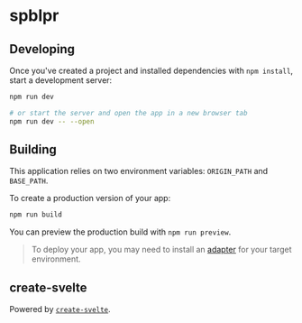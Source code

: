 # spblpr

## Developing

Once you've created a project and installed dependencies with `npm install`, start a development server:

```bash
npm run dev

# or start the server and open the app in a new browser tab
npm run dev -- --open
```

## Building

This application relies on two environment variables: `ORIGIN_PATH` and `BASE_PATH`.

To create a production version of your app:

```bash
npm run build
```

You can preview the production build with `npm run preview`.

> To deploy your app, you may need to install an [adapter](https://kit.svelte.dev/docs/adapters) for your target environment.

## create-svelte

Powered by [`create-svelte`](https://github.com/sveltejs/kit/tree/master/packages/create-svelte).
